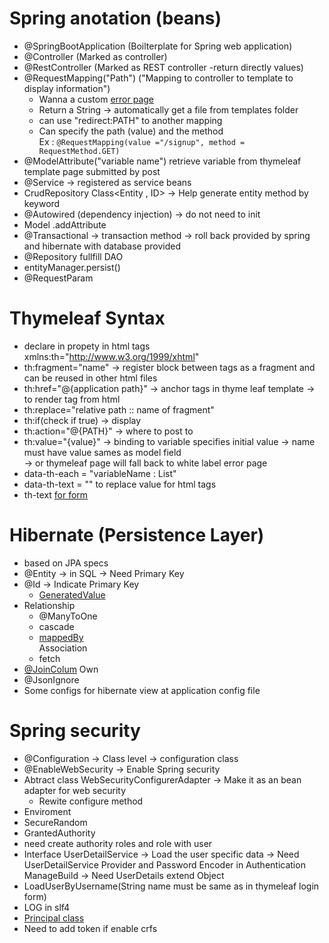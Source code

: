 # Spring anotation (beans)

- @SpringBootApplication (Boilterplate for Spring web application)
- @Controller (Marked as controller)
- @RestController (Marked as REST controller -return directly values)
- @RequestMapping("Path") ("Mapping to controller to template to display information")
  - Wanna a custom [error page](https://www.baeldung.com/spring-boot-custom-error-page)
  - Return a String -> automatically get a file from templates folder
  - can use "redirect:PATH" to another mapping
  - Can specify the path (value) and the method
    <br>Ex : `@RequestMapping(value ="/signup", method = RequestMethod.GET)`
- @ModelAttribute("variable name") retrieve variable from thymeleaf template page submitted by post
- @Service -> registered as service beans
- CrudRepository Class<Entity , ID> -> Help generate entity method by keyword
- @Autowired (dependency injection) -> do not need to init
- Model .addAttribute
- @Transactional -> transaction method -> roll back provided by spring and hibernate with database provided
- @Repository fullfill DAO
- entityManager.persist()
- @RequestParam

# Thymeleaf Syntax

- declare in propety in html tags xmlns:th="http://www.w3.org/1999/xhtml"
- th:fragment="name" -> register block between tags as a fragment and can be reused in other html files
- th:href="@{application path}" -> anchor tags in thyme leaf template -> to render tag from html
- th:replace="relative path :: name of fragment"
- th:if(check if true) -> display
- th:action="@{PATH}" -> where to post to
- th:value="{value}" -> binding to variable specifies initial value -> name must have value sames as model field
  <br> -> or thymeleaf page will fall back to white label error page
- data-th-each = "variableName : List"
- data-th-text = "" to replace value for html tags
- th-text [for form](https://stackoverflow.com/questions/62098700/whats-the-difference-between-data-th-text-and-thtext-in-spring-thymeleaf)

# Hibernate (Persistence Layer)

- based on JPA specs
- @Entity -> in SQL -> Need Primary Key
- @Id -> Indicate Primary Key
  - [GeneratedValue](https://www.objectdb.com/java/jpa/entity/generated)
- Relationship
  - @ManyToOne
  - cascade
  - [mappedBy](https://www.baeldung.com/jpa-joincolumn-vs-mappedby)
    <br> Association
  - fetch
- [@JoinColum](https://www.baeldung.com/jpa-join-column) Own
- @JsonIgnore
- Some configs for hibernate view at application config file

# Spring security

- @Configuration -> Class level -> configuration class
- @EnableWebSecurity -> Enable Spring security
- Abtract class WebSecurityConfigurerAdapter -> Make it as an bean adapter for web security
  - Rewite configure method
- Enviroment
- SecureRandom
- GrantedAuthority
- need create authority roles and role with user
- Interface UserDetailService -> Load the user specific data -> Need UserDetailService Provider and Password Encoder in Authentication ManageBuild -> Need UserDetails extend Object
- LoadUserByUsername(String name must be same as in thymeleaf login form)
- LOG in slf4
- [Principal class](https://stackoverflow.com/questions/37499307/whats-the-principal-in-spring-security)
- Need to add token if enable crfs
